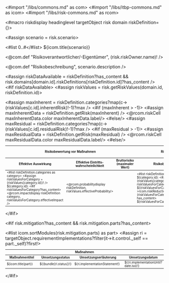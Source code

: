 <#import "/libs/commons.md" as com>
<#import "/libs/itbp-commons.md" as icom>
<#import "/libs/risk-commons.md" as rcom>

<#macro riskdisplay headinglevel targetObject risk domain riskDefinition={}>
<div class="risk">

<#assign scenario = risk.scenario>

<#list 0..<headinglevel as i>#</#list> ${icom.title(scenario)}

<@com.def "Risikoverantwortlicher/-Eigentümer", (risk.riskOwner.name)! />

<@com.def "Risikobeschreibung", scenario.description />

<#assign riskDataAvailable = riskDefinition?has_content && risk.domains[domain.id].riskDefinitions[riskDefinition.id]?has_content />
<#if riskDataAvailable>
<#assign riskValues = risk.getRiskValues(domain.id, riskDefinition.id)>

<table class="table" style="width:100%;font-size:70%;">
<colgroup>
  <col span="1" style="width: 15%;">
  <col span="1" style="width: 10%;">
  <col span="1" style="width: 12%;">
  <col span="1" style="width: 51%;">
  <col span="1" style="width: 12%;">
</colgroup>
<thead>
<tr>
<th colspan="3">Risikobewertung vor Maßnahmen</th>
<th>Risikobehandlung</th>
<th colspan="1">Risikobewertung nach Maßnahmen</th>
</tr>
<tr>
<th>Effektive Auswirkung</th>
<th>Effektive Eintritts&shy;wahrscheinlichkeit</th>
<th>Bruttorisiko (maximaler Wert)</th>
<th>Risikobehandlungsoptionen</th>
<th>Nettorisiko (maximaler Wert)</th>
</tr>
</thead>
<tbody>
<tr>
<td>
<#list riskDefinition.categories as category>
<#assign riskValuesForCategory = (riskValues[category.id])! />
${category.id}:
<#if riskValuesForCategory?has_content>
<@rcom.impactdisplay riskDefinition category, riskValuesForCategory.effectiveImpact />
</#if>
<br/>
</#list>
</td>
<td><@rcom.probabilitydisplay riskDefinition, riskValues.effectiveProbability/></td>
<#assign maxInherent = riskDefinition.categories?map(c->(riskValues[c.id].inherentRisk)!-1)?max />
<#if (maxInherent > -1)>
<#assign maxInherentData = riskDefinition.getRisk(maxInherent) />
<@rcom.riskCell maxInherentData.color maxInherentData.label/>
<#else/>
<td />
</#if>
<td>
<#list riskDefinition.categories as category>
${category.id}:
<#assign riskValuesForCategory = (riskValues[category.id])! />
<#if riskValuesForCategory?has_content>
${(riskValuesForCategory.riskTreatments?map(t->rcom.riskReductionLabel(t))?join(', '))!}
<#if (riskValuesForCategory.riskTreatmentExplanation)?has_content>
<br/>
${riskValuesForCategory.riskTreatmentExplanation}
</#if>
</#if>
<br/>
</#list>
</td>
<#assign maxResidual = riskDefinition.categories?map(c->(riskValues[c.id].residualRisk)!-1)?max />
<#if (maxResidual > -1)>
<#assign maxResidualData = riskDefinition.getRisk(maxResidual) />
<@rcom.riskCell maxResidualData.color maxResidualData.label/>
<#else/>
<td />
</#if>

</tr>
</tbody>
</table>

</#if>

<#if risk.mitigation?has_content && risk.mitigation.parts?has_content>
<table class="table " style="width:100%;font-size:70%;">
<colgroup>
  <col span="1" style="width: 40%;">
  <col span="1" style="width: 10%;">
  <col span="1" style="width: 40%;">
  <col span="1" style="width: 10%;">
</colgroup>
<thead>
<tr>
<th colspan="4">Maßnahmen</th>
</tr>
<tr>
<th>Maßnahmentitel</th>
<th>Umsetzungs&shy;status</th>
<th>Umsetzungserläuterung</th>
<th>Umset&shy;zungs&shy;datum</th>
</tr>
</thead>
<tbody>
<#list icom.sortModules(risk.mitigation.parts) as part>
<#assign ri = targetObject.requirementImplementations?filter(it->it.control._self == part._self)?first!>
<tr>
<td>${icom.title(part)}</td>
<td>${(bundle[ri.status])!}</td>
<td>${ri.implementationStatement!}</td>
<td>${(ri.implementationUntil?date.iso)!}</td>
</tr>
</#list>
</tbody>
</table>

</#if>
</div>
</#macro>